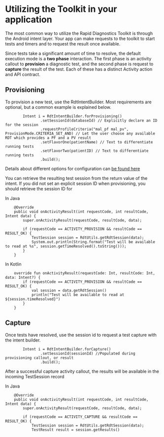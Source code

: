 # Utilizing the Toolkit in your application

The most common way to utilize the Rapid Diagnostics Toolkit is through the Android intent
layer. Your app can make requests to the toolkit to start tests and timers and to request the
result once available.

Since tests take a significant amount of time to resolve, the default execution mode is a **two
phase** interaction. The first phase is an activity callout to **provision** a diagnostic test,
and the second phase is request to **capture** the result of the test. Each of these has a distinct
Activity action and API contract.

## Provisioning

To provision a new test, use the RdtIntentBuilder. Most requirements are optional, but a common
example is explained below.

```
        Intent i = RdtIntentBuilder.forProvisioning()
                .setSessionId(databaseId) // Explicitly declare an ID for the session
                .requestProfileCriteria("mal_pf mal_pv", ProvisionMode.CRITERIA_SET_AND) // Let the user choose any available RDT which provides a PF and a PV result
                .setFlavorOne(patientName) // Text to differentiate running tests
                .setFlavorTwo(patientID) // Text to differentiate running tests
                .build();

```

Details about different options for configuration can [be found here](https://github.com/dimagi/rd-toolkit/blob/master/docs/configuration.md)

You can retrieve the resulting test session from the return value of the intent. If you did not
set an explicit session ID when provisioning, you should retrieve the session ID for

In Java
```
    @Override
    public void onActivityResult(int requestCode, int resultCode, Intent data) {
        super.onActivityResult(requestCode, resultCode, data);

        if (requestCode == ACTIVITY_PROVISION && resultCode == RESULT_OK) {
            TestSession session = RdtUtils.getRdtSession(data);
            System.out.println(String.format("Test will be available to read at %s", session.getTimeResolved().toString()));
        }
    }
```

In Kotlin
```
    override fun onActivityResult(requestCode: Int, resultCode: Int, data: Intent?) {
        if (requestCode == ACTIVITY_PROVISION && resultCode == RESULT_OK) {
            val session = data.getRdtSession()
            println("Test will be available to read at ${session.timeResolved}")
        }
    }
```

## Capture

Once tests have resolved, use the session id to request a test capture with the intent builder.

```
        Intent i = RdtIntentBuilder.forCapture()
                .setSessionId(sessionId) //Populated during provisioning callout, or result
                .build();

```

After a successful capture activity callout, the results will be available in the incoming
TestSession record

In Java
```
    @Override
    public void onActivityResult(int requestCode, int resultCode, Intent data) {
        super.onActivityResult(requestCode, resultCode, data);

        if (requestCode == ACTIVITY_CAPTURE && resultCode == RESULT_OK) {
            TestSession session = RdtUtils.getRdtSession(data);
            TestResult result = session.getResults()
```
